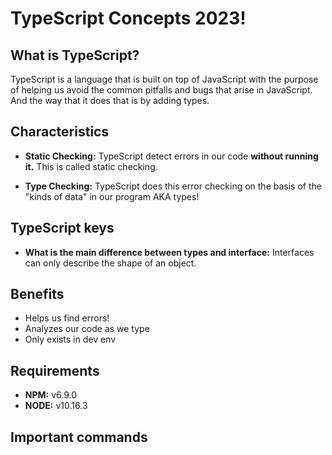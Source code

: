 # TypeScript Concepts 2023!

## What is TypeScript?
TypeScript is a language that is built on top of JavaScript with the purpose of helping us avoid the common pitfalls and bugs that arise in JavaScript. And the way that it does that is by adding types.

## Characteristics

- **Static Checking:** TypeScript detect errors in our code **without running it.** This is called static checking.

- **Type Checking:** TypeScript does this error checking on the basis of the "kinds of data" in our program AKA types!


## TypeScript keys
- **What is the main difference between types and interface:** Interfaces can only describe the shape of an object.

## Benefits
- Helps us find errors!
- Analyzes our code as we type
- Only exists in dev env

## Requirements
- **NPM:** v6.9.0
- **NODE:** v10.16.3

## Important commands




